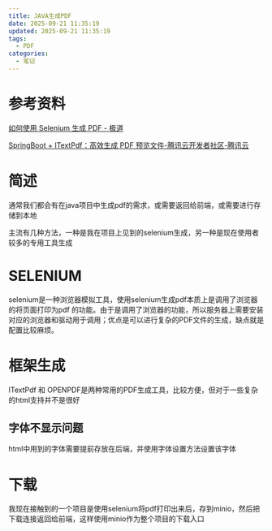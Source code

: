 ```yaml
---
title: JAVA生成PDF
date: 2025-09-21 11:35:19
updated: 2025-09-21 11:35:19
tags:
  - PDF
categories:
  - 笔记
---
```


# 参考资料

[如何使用 Selenium 生成 PDF - 极道](https://www.jdon.com/75228-PDF.html)

[SpringBoot + ITextPdf：高效生成 PDF 预览文件-腾讯云开发者社区-腾讯云](https://cloud.tencent.com/developer/article/2455468)

# 简述

通常我们都会有在java项目中生成pdf的需求，或需要返回给前端，或需要进行存储到本地

主流有几种方法，一种是我在项目上见到的selenium生成，另一种是现在使用者较多的专用工具生成

# SELENIUM

selenium是一种浏览器模拟工具，使用selenium生成pdf本质上是调用了浏览器的将页面打印为pdf 的功能。由于是调用了浏览器的功能，所以服务器上需要安装对应的浏览器和驱动用于调用；优点是可以进行复杂的PDF文件的生成，缺点就是配置比较麻烦。

# 框架生成

ITextPdf 和 OPENPDF是两种常用的PDF生成工具，比较方便，但对于一些复杂的html支持并不是很好

## 字体不显示问题

html中用到的字体需要提前存放在后端，并使用字体设置方法设置该字体

# 下载

我现在接触到的一个项目是使用selenium将pdf打印出来后，存到minio，然后把下载连接返回给前端，这样使用minio作为整个项目的下载入口